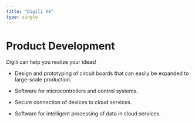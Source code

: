 ```yaml
---
title: "Digili AS"
type: single
---
```


# Product Development

Digili can help you realize your ideas!

* Design and prototyping of circuit boards that can easily be expanded to large-scale production.

* Software for microcontrollers and control systems.

* Secure connection of devices to cloud services.

* Software for intelligent processing of data in cloud services.
